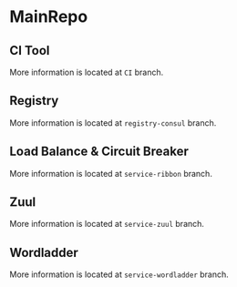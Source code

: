 # MainRepo
## CI Tool
More information is located at `CI` branch.
## Registry
More information is located at `registry-consul` branch.
## Load Balance & Circuit Breaker
More information is located at `service-ribbon` branch.

## Zuul

More information is located at `service-zuul` branch.

## Wordladder
More information is located at `service-wordladder` branch.
